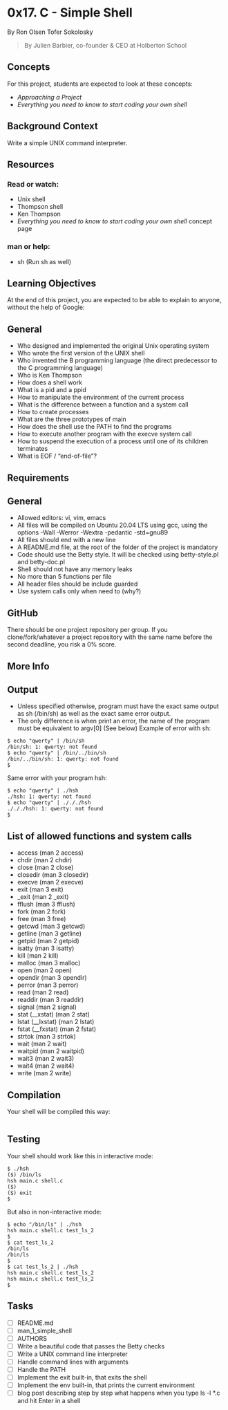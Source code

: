 # 0x17. C - Simple Shell

By Ron Olsen Tofer Sokolosky
> By Julien Barbier, co-founder & CEO at Holberton School
## Concepts
For this project, students are expected to look at these concepts:

- *Approaching a Project*
- *Everything you need to know to start coding your own shell*
## Background Context
Write a simple UNIX command interpreter.


## Resources
### Read or watch:

- Unix shell
- Thompson shell
- Ken Thompson
- *Everything you need to know to start coding your own shell* concept page
### man or help:
- sh (Run sh as well)
## Learning Objectives
At the end of this project, you are expected to be able to explain to anyone, without the help of Google:

## General
- Who designed and implemented the original Unix operating system
- Who wrote the first version of the UNIX shell
- Who invented the B programming language (the direct predecessor to the C programming language)
- Who is Ken Thompson
- How does a shell work
- What is a pid and a ppid
- How to manipulate the environment of the current process
- What is the difference between a function and a system call
- How to create processes
- What are the three prototypes of main
- How does the shell use the PATH to find the programs
- How to execute another program with the execve system call
- How to suspend the execution of a process until one of its children terminates
- What is EOF / “end-of-file”?
## Requirements
## General
- Allowed editors: vi, vim, emacs
- All files will be compiled on Ubuntu 20.04 LTS using gcc, using the options -Wall -Werror -Wextra -pedantic -std=gnu89
- All files should end with a new line
- A README.md file, at the root of the folder of the project is mandatory
- Code should use the Betty style. It will be checked using betty-style.pl and betty-doc.pl
- Shell should not have any memory leaks
- No more than 5 functions per file
- All header files should be include guarded
- Use system calls only when need to (why?)
## GitHub
There should be one project repository per group. If you clone/fork/whatever a project repository with the same name before the second deadline, you risk a 0% score.

## More Info
## Output
- Unless specified otherwise, program must have the exact same output as sh (/bin/sh) as well as the exact same error output.
- The only difference is when print an error, the name of the program must be equivalent to argv[0] (See below)
Example of error with sh:
```
$ echo "qwerty" | /bin/sh
/bin/sh: 1: qwerty: not found
$ echo "qwerty" | /bin/../bin/sh
/bin/../bin/sh: 1: qwerty: not found
$
```
Same error with your program hsh:
```
$ echo "qwerty" | ./hsh
./hsh: 1: qwerty: not found
$ echo "qwerty" | ./././hsh
./././hsh: 1: qwerty: not found
$
```
## List of allowed functions and system calls
- access (man 2 access)
- chdir (man 2 chdir)
- close (man 2 close)
- closedir (man 3 closedir)
- execve (man 2 execve)
- exit (man 3 exit)
- _exit (man 2 _exit)
- fflush (man 3 fflush)
- fork (man 2 fork)
- free (man 3 free)
- getcwd (man 3 getcwd)
- getline (man 3 getline)
- getpid (man 2 getpid)
- isatty (man 3 isatty)
- kill (man 2 kill)
- malloc (man 3 malloc)
- open (man 2 open)
- opendir (man 3 opendir)
- perror (man 3 perror)
- read (man 2 read)
- readdir (man 3 readdir)
- signal (man 2 signal)
- stat (__xstat) (man 2 stat)
- lstat (__lxstat) (man 2 lstat)
- fstat (__fxstat) (man 2 fstat)
- strtok (man 3 strtok)
- wait (man 2 wait)
- waitpid (man 2 waitpid)
- wait3 (man 2 wait3)
- wait4 (man 2 wait4)
- write (man 2 write)
## Compilation
Your shell will be compiled this way:

``` gcc -Wall -Werror -Wextra -pedantic -std=gnu89 *.c -o hsh
```
## Testing
Your shell should work like this in interactive mode:
```
$ ./hsh
($) /bin/ls
hsh main.c shell.c
($)
($) exit
$
```
But also in non-interactive mode:
```
$ echo "/bin/ls" | ./hsh
hsh main.c shell.c test_ls_2
$
$ cat test_ls_2
/bin/ls
/bin/ls
$
$ cat test_ls_2 | ./hsh
hsh main.c shell.c test_ls_2
hsh main.c shell.c test_ls_2
$
```
## Tasks
- [ ] README.md
- [ ] man_1_simple_shell
- [ ] AUTHORS
- [ ] Write a beautiful code that passes the Betty checks
- [ ] Write a UNIX command line interpreter
- [ ] Handle command lines with arguments
- [ ] Handle the PATH
- [ ] Implement the exit built-in, that exits the shell
- [ ] Implement the env built-in, that prints the current environment
- [ ] blog post describing step by step what happens when you type ls -l *.c and hit Enter in a shell 
